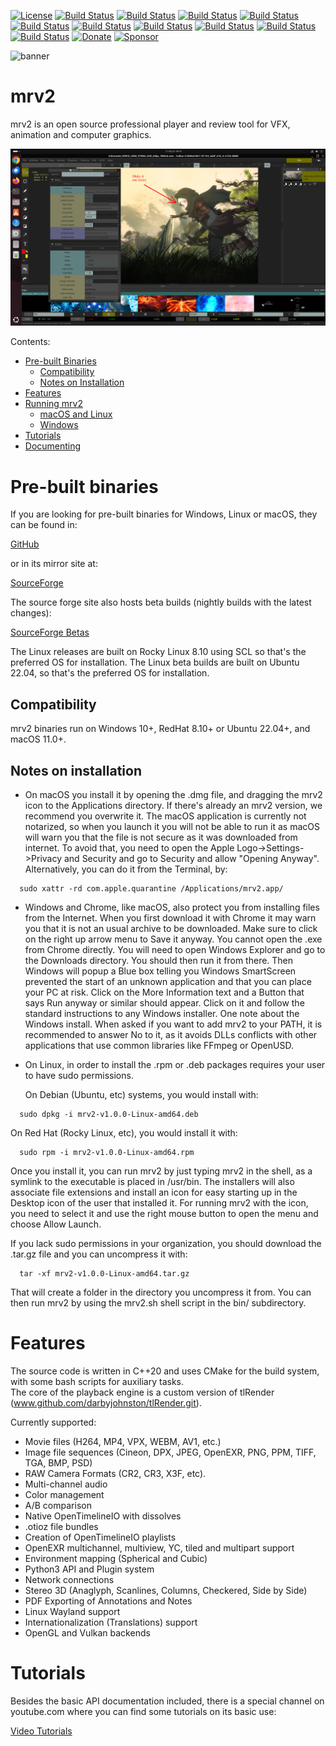 [![License](https://img.shields.io/badge/License-BSD%203--Clause-blue.svg)](https://opensource.org/licenses/BSD-3-Clause)
[![Build Status](https://github.com/ggarra13/mrv2/actions/workflows/full_linux.yml/badge.svg)](https://github.com/ggarra13/mrv2/actions/workflows/full_linux.yml)
[![Build Status](https://github.com/ggarra13/mrv2/actions/workflows/full_linux_arm64.yml/badge.svg)](https://github.com/ggarra13/mrv2/actions/workflows/full_linux_arm64.yml)
[![Build Status](https://github.com/ggarra13/mrv2/actions/workflows/full_macos13.yml/badge.svg)](https://github.com/ggarra13/mrv2/actions/workflows/full_macos13.yml)
[![Build Status](https://github.com/ggarra13/mrv2/actions/workflows/full_win64.yml/badge.svg)](https://github.com/ggarra13/mrv2/actions/workflows/full_win64.yml)
[![Build Status](https://github.com/ggarra13/mrv2/actions/workflows/full_macos14.yml/badge.svg)](https://github.com/ggarra13/mrv2/actions/workflows/full_macos14.yml)
[![Build Status](https://github.com/ggarra13/mrv2/actions/workflows/vulkan_linux.yml/badge.svg)](https://github.com/ggarra13/mrv2/actions/workflows/vulkan_linux.yml)
[![Build Status](https://github.com/ggarra13/mrv2/actions/workflows/vulkan_linux_arm64.yml/badge.svg)](https://github.com/ggarra13/mrv2/actions/workflows/vulkan_linux_arm64.yml)
[![Build Status](https://github.com/ggarra13/mrv2/actions/workflows/vulkan_macos13.yml/badge.svg)](https://github.com/ggarra13/mrv2/actions/workflows/vulkan_macos13.yml)
[![Build Status](https://github.com/ggarra13/mrv2/actions/workflows/vulkan_win64.yml/badge.svg)](https://github.com/ggarra13/mrv2/actions/workflows/vulkan_win64.yml)
[![Build Status](https://github.com/ggarra13/mrv2/actions/workflows/vulkan_macos14.yml/badge.svg)](https://github.com/ggarra13/mrv2/actions/workflows/vulkan_macos14.yml)
[![Donate](https://www.paypalobjects.com/en_US/i/btn/btn_donateCC_LG.gif)](https://www.paypal.com/cgi-bin/webscr?cmd=_s-xclick&hosted_button_id=UJMHRRKYCPXYW)
[![Sponsor](https://img.shields.io/badge/Sponsor-ggarra13-blue.svg)](https://github.com/sponsors/ggarra13)

![banner](https://github.com/ggarra13/mrv2/blob/main/assets/images/banner.png)

mrv2
====

mrv2 is an open source professional player and review tool for VFX, animation and computer graphics.

![banner](https://github.com/ggarra13/mrv2/blob/main/docs/www/files/Main_UI.png)

Contents:

- [Pre-built Binaries](#pre-built-binaries)
    - [Compatibility](#compatibility) 
    - [Notes on Installation](#notes-on-installation)
- [Features](#features)
- [Running mrv2](#running-mrv2)
    - [macOS and Linux](#macos-and-linux)
    - [Windows](#windows)
- [Tutorials](#tutorials)
- [Documenting](#documenting)

# Pre-built binaries

If you are looking for pre-built binaries for Windows, Linux or macOS, they can be found in:

[GitHub](https://github.com/ggarra13/mrv2/releases)

or in its mirror site at:

[SourceForge](https://sourceforge.net/projects/mrv2/files/)

The source forge site also hosts beta builds (nightly builds with the latest changes):

[SourceForge Betas](https://sourceforge.net/projects/mrv2/files/beta)

The Linux releases are built on Rocky Linux 8.10 using SCL so that's the preferred OS for installation.
The Linux beta builds are built on Ubuntu 22.04, so that's the preferred OS for
installation.

## Compatibility

mrv2 binaries run on Windows 10+, RedHat 8.10+ or Ubuntu 22.04+, and macOS 11.0+.

## Notes on installation

- On macOS you install it by opening the .dmg file, and dragging the mrv2
  icon to the Applications directory.  If there's already an mrv2 version,
  we recommend you overwrite it.
  The macOS application is currently not notarized, so when you launch it you
  will not be able to run it as macOS will warn you that the file is not secure
  as it was downloaded from internet.
  To avoid that, you need to open the Apple Logo->Settings->Privacy and Security
  and go to Security and allow "Opening Anyway".
  Alternatively, you can do it from the Terminal, by:
  
```
  sudo xattr -rd com.apple.quarantine /Applications/mrv2.app/
```

- Windows and Chrome, like macOS, also protect you from installing files
  from the Internet.  When you first download it with Chrome it may warn
  you that it is not an usual archive to be downloaded.  Make sure to click
  on the right up arrow menu to Save it anyway.
  You cannot open the .exe from Chrome directly.  You will need to open
  Windows Explorer and go to the Downloads directory.  You should then
  run it from there.
  Then Windows will popup a Blue box telling you Windows SmartScreen
  prevented the start of an unknown application and that you can place your
  PC at risk.
  Click on the More Information text and a Button that says Run anyway or
  similar should appear.  Click on it and follow the standard instructions
  to any Windows installer.
  One note about the Windows install.  When asked if you want to add mrv2 to
  your PATH, it is recommended to answer No to it, as it avoids DLLs conflicts
  with other applications that use common libraries like FFmpeg or OpenUSD.


- On Linux, in order to install the .rpm or .deb packages requires your user to
  have sudo permissions.

  On Debian (Ubuntu, etc) systems, you would install with:

```
  sudo dpkg -i mrv2-v1.0.0-Linux-amd64.deb
```

  On Red Hat (Rocky Linux, etc), you would install it with:
  
```
  sudo rpm -i mrv2-v1.0.0-Linux-amd64.rpm
```

  Once you install it, you can run mrv2 by just typing mrv2 in the shell, as
  a symlink to the executable is placed in /usr/bin.  The installers will also
  associate file extensions and install an icon for easy starting up in the
  Desktop icon of the user that installed it.  For running mrv2 with the icon,
  you need to select it and use the right mouse button to open the menu and
  choose Allow Launch.
  
  If you lack sudo permissions in your organization, you should download the
  .tar.gz file and you can uncompress it with:
  
```
  tar -xf mrv2-v1.0.0-Linux-amd64.tar.gz
```

  That will create a folder in the directory you uncompress it from.  You can
  then run mrv2 by using the mrv2.sh shell script in the bin/ subdirectory.

# Features

The source code is written in C++20 and uses CMake for the build system, with some bash scripts for auxiliary tasks.  
The core of the playback engine is a custom version of tlRender (www.github.com/darbyjohnston/tlRender.git).

Currently supported:

- Movie files (H264, MP4, VPX, WEBM, AV1, etc.)
- Image file sequences (Cineon, DPX, JPEG, OpenEXR, PNG, PPM, TIFF, TGA, BMP,
  	     	       	PSD)
- RAW Camera Formats (CR2, CR3, X3F, etc).
- Multi-channel audio
- Color management
- A/B comparison
- Native OpenTimelineIO with dissolves
- .otioz file bundles
- Creation of OpenTimelineIO playlists
- OpenEXR multichannel, multiview, YC, tiled and multipart support
- Environment mapping (Spherical and Cubic)
- Python3 API and Plugin system
- Network connections
- Stereo 3D (Anaglyph, Scanlines, Columns, Checkered, Side by Side)
- PDF Exporting of Annotations and Notes
- Linux Wayland support
- Internationalization (Translations) support
- OpenGL and Vulkan backends

# Tutorials

Besides the basic API documentation included, there is a special channel on youtube.com where you can
find some tutorials on its basic use:

[Video Tutorials](https://www.youtube.com/watch?v=8JViz-pPCrg&list=PLxJ9NNBdNfRmd8AQ41AJYmb7WhN99G5C-)
